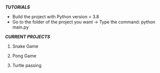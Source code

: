 ***TUTORIALS***
- Build the project with Python version > 3.8
- Go to the folder of the project you want -> Type the command: python main.py

***CURRENT PROJECTS***

1. Snake Game

2. Pong Game

3. Turtle passing